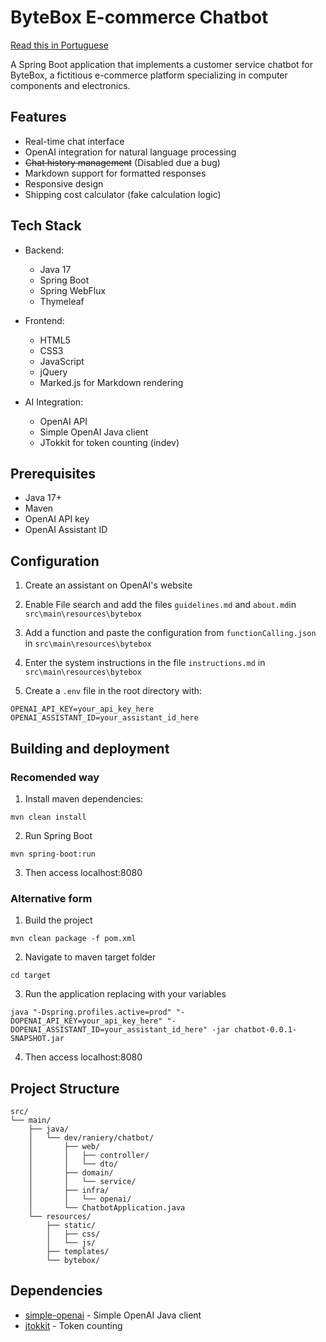 # ByteBox E-commerce Chatbot

[Read this in Portuguese](README.pt-BR.md)

A Spring Boot application that implements a customer service chatbot for ByteBox, a fictitious  e-commerce platform specializing in computer components and electronics.

## Features

- Real-time chat interface
- OpenAI integration for natural language processing
- ~~Chat history management~~ (Disabled due a bug)
- Markdown support for formatted responses
- Responsive design
- Shipping cost calculator (fake calculation logic)

## Tech Stack

- Backend:
  - Java 17
  - Spring Boot
  - Spring WebFlux
  - Thymeleaf

- Frontend:
  - HTML5
  - CSS3
  - JavaScript
  - jQuery
  - Marked.js for Markdown rendering

- AI Integration:
  - OpenAI API
  - Simple OpenAI Java client
  - JTokkit for token counting (indev)

## Prerequisites

- Java 17+
- Maven
- OpenAI API key
- OpenAI Assistant ID

## Configuration

1. Create an assistant on OpenAI's website

2. Enable File search and add the files `guidelines.md` and `about.md`in `src\main\resources\bytebox`

3. Add a function and paste the configuration from `functionCalling.json` in `src\main\resources\bytebox`

4. Enter the system instructions in the file `instructions.md` in `src\main\resources\bytebox`

5. Create a `.env` file in the root directory with:

```env
OPENAI_API_KEY=your_api_key_here
OPENAI_ASSISTANT_ID=your_assistant_id_here
```

## Building and deployment

### Recomended way

1. Install maven dependencies:

```shell
mvn clean install
```

2. Run Spring Boot

```shell
mvn spring-boot:run
```

3. Then access localhost:8080

### Alternative form

1. Build the project

```shell
mvn clean package -f pom.xml
```

2. Navigate to maven target folder

```shell
cd target
```

3. Run the application replacing with your variables

```shell
java "-Dspring.profiles.active=prod" "-DOPENAI_API_KEY=your_api_key_here" "-DOPENAI_ASSISTANT_ID=your_assistant_id_here" -jar chatbot-0.0.1-SNAPSHOT.jar
```

4. Then access localhost:8080

## Project Structure

```structure
src/
└── main/
    ├── java/
    │   └── dev/raniery/chatbot/
    │       ├── web/
    │       │   ├── controller/
    │       │   └── dto/
    │       ├── domain/
    │       │   └── service/
    │       ├── infra/
    │       │   └── openai/
    │       └── ChatbotApplication.java
    └── resources/
        ├── static/
        │   ├── css/
        │   └── js/
        ├── templates/
        └── bytebox/
```

## Dependencies

- [simple-openai](https://github.com/sashirestela/simple-openai) - Simple OpenAI Java client
- [jtokkit](https://github.com/knuddelsgmbh/jtokkit) - Token counting
